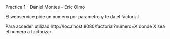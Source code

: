 Practica 1 - Daniel Montes - Eric Olmo

El webservice pide un numero por parametro y te da el factorial

Para acceder utilizad http://localhost:8080/factorial?numero=X donde X sea el numero a factorizar